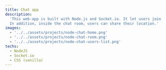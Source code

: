 ```yaml
---
title: Chat app
description:
  'This web-app is built with Node.js and Socket.io. It let users join a chat room and send messages to other users in the room.
  In addition, inside the chat room, users can share their location.'
images:
  - '../../assets/projects/node-chat-home.png'
  - '../../assets/projects/node-chat-room.png'
  - '../../assets/projects/node-chat-users-list.png'
techs:
  - NodeJS
  - Socket.io
  - CSS (vanilla)
---
```

